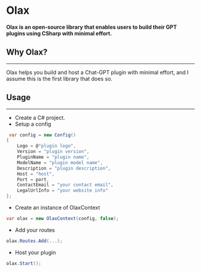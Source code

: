 # Olax
**Olax is an open-source library that enables users to build their GPT plugins using CSharp with minimal effort.**


## Why Olax?

---
Olax helps you build and host a Chat-GPT plugin with minimal effort, and I assume this is the first library that does so.

## Usage

---
* Create a C# project.
* Setup a config
```csharp
 var config = new Config()
{
    Logo = @"plugin logo",
    Version = "plugin version",
    PluginName = "plugin name",
    ModelName = "plugin model name",
    Description = "plugin description",
    Host = "host",
    Port = port,
    ContactEmail = "your contact email",
    LegalUrlInfo = "your website info"
};
```

* Create an instance of OlaxContext
```csharp
var olax = new OlaxContext(config, false);
```

* Add your routes
```csharp
olax.Routes.Add(...);
```

* Host your plugin
```csharp
olax.Start();
```